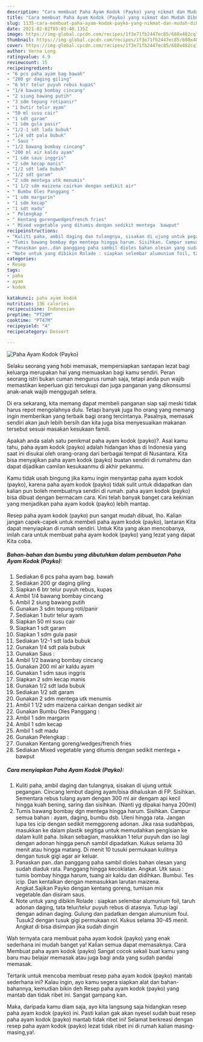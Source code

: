 ```yaml
---
description: "Cara membuat Paha Ayam Kodok (Payko) yang nikmat dan Mudah Dibuat"
title: "Cara membuat Paha Ayam Kodok (Payko) yang nikmat dan Mudah Dibuat"
slug: 1135-cara-membuat-paha-ayam-kodok-payko-yang-nikmat-dan-mudah-dibuat
date: 2021-02-02T05:03:40.135Z
image: https://img-global.cpcdn.com/recipes/1f3e71fb2447ec85/680x482cq70/paha-ayam-kodok-payko-foto-resep-utama.jpg
thumbnail: https://img-global.cpcdn.com/recipes/1f3e71fb2447ec85/680x482cq70/paha-ayam-kodok-payko-foto-resep-utama.jpg
cover: https://img-global.cpcdn.com/recipes/1f3e71fb2447ec85/680x482cq70/paha-ayam-kodok-payko-foto-resep-utama.jpg
author: Verna Long
ratingvalue: 4.9
reviewcount: 15
recipeingredient:
- "6 pcs paha ayam bag bawah"
- "200 gr daging giling"
- "6 btr telur puyuh rebus kupas"
- "1/4 bawang bombay cincang"
- "2 siung bawang putih"
- "3 sdm tepung rotipanir"
- "1 butir telur ayam"
- "50 ml susu cair"
- "1 sdt garam"
- "1 sdm gula pasir"
- "1/2-1 sdt lada bubuk"
- "1/4 sdt pala bubuk"
- " Saus "
- "1/2 bawang bombay cincang"
- "200 ml air kaldu ayam"
- "1 sdm saus inggris"
- "2 sdm kecap manis"
- "1/2 sdt lada bubuk"
- "1/2 sdt garam"
- "2 sdm mentega utk menumis"
- "1 1/2 sdm maizena cairkan dengan sedikit air"
- " Bumbu Oles Panggang "
- "1 sdm margarin"
- "1 sdm kecap"
- "1 sdt madu"
- " Pelengkap "
- " Kentang gorengwedgesfrench fries"
- " Mixed vegetable yang ditumis dengan sedikit mentega  bawput"
recipeinstructions:
- "Kuliti paha, ambil daging dan tulangnya, sisakan di ujung untuk pegangan. Cincang lembut daging ayam/bisa dihaluskan di FP. Sisihkan. Sementara rebus tulang ayam dengan 300 ml air dengam api kecil hingga kuah bening, saring dan sisihkan. (Nanti yg dipakai hanya 200ml)"
- "Tumis bawang bombay dgn mentega hingga harum. Sisihkan. Campur semua bahan : ayam, daging, bumbu dsb. Uleni hingga rata. Jangan lupa tes icip dengan sedikit memggoreng adonan. Jika rasa sudahbpas, masukkan ke dalam plastik segitiga untuk memudahkan pengisian ke dalam kulit paha. Isikan sebagian, masukkan 1 telur puyuh dan iso lagi dengan adonan hingga penuh sambil dipadatkan. Kukus selama 30 menit atau hingga matang. Di menit 10 tusuki permukaan kulitnya dengan tusuk gigi agar air keluar."
- "Panaskan pan..dan panggang paha sambil dioles bahan olesan yang sudah diaduk rata. Panggang hingga kecoklatan. Angkat. Utk saus : tumis bombay hingga harum, tuang air kaldu dan didihkan. Bumbui. Tes icip. Dan kentalkan dengan memasukkan larutan maizena. Angkat.Sajikan Payko dengan kentang goreng, tumisan mix vegetable.dan disiram saus."
- "Note untuk yang dibikin Rolade : siapkan selembar alumunium foil, taruh adonan daging, tata telur/telur puyuh rebus di atasnya. Tutup lagi dengan adinan daging. Gulung dan padatkan dengan alumunium foul. Tusuk2 dengan tusuk gigi permukaan rol. Kukus selama 30-45 menit. Angkat di bisa disimpan jika sudah dingin"
categories:
- Resep
tags:
- paha
- ayam
- kodok

katakunci: paha ayam kodok 
nutrition: 136 calories
recipecuisine: Indonesian
preptime: "PT20M"
cooktime: "PT47M"
recipeyield: "4"
recipecategory: Dessert

---
```



![Paha Ayam Kodok (Payko)](https://img-global.cpcdn.com/recipes/1f3e71fb2447ec85/680x482cq70/paha-ayam-kodok-payko-foto-resep-utama.jpg)

Selaku seorang yang hobi memasak, mempersiapkan santapan lezat bagi keluarga merupakan hal yang memuaskan bagi kamu sendiri. Peran seorang istri bukan cuman mengurus rumah saja, tetapi anda pun wajib memastikan keperluan gizi tercukupi dan juga panganan yang dikonsumsi anak-anak wajib menggugah selera.

Di era  sekarang, kita memang dapat membeli panganan siap saji meski tidak harus repot mengolahnya dulu. Tetapi banyak juga lho orang yang memang ingin memberikan yang terbaik bagi orang tercintanya. Pasalnya, memasak sendiri akan jauh lebih bersih dan kita juga bisa menyesuaikan makanan tersebut sesuai masakan kesukaan famili. 



Apakah anda salah satu penikmat paha ayam kodok (payko)?. Asal kamu tahu, paha ayam kodok (payko) adalah hidangan khas di Indonesia yang saat ini disukai oleh orang-orang dari berbagai tempat di Nusantara. Kita bisa menyajikan paha ayam kodok (payko) buatan sendiri di rumahmu dan dapat dijadikan camilan kesukaanmu di akhir pekanmu.

Kamu tidak usah bingung jika kamu ingin menyantap paha ayam kodok (payko), karena paha ayam kodok (payko) tidak sulit untuk didapatkan dan kalian pun boleh membuatnya sendiri di rumah. paha ayam kodok (payko) bisa dibuat dengan bermacam cara. Kini telah banyak banget cara kekinian yang menjadikan paha ayam kodok (payko) lebih mantap.

Resep paha ayam kodok (payko) pun sangat mudah dibuat, lho. Kalian jangan capek-capek untuk membeli paha ayam kodok (payko), lantaran Kita dapat menyiapkan di rumah sendiri. Untuk Kita yang akan mencobanya, inilah cara untuk membuat paha ayam kodok (payko) yang lezat yang dapat Kita coba.

<!--inarticleads1-->

##### Bahan-bahan dan bumbu yang dibutuhkan dalam pembuatan Paha Ayam Kodok (Payko):

1. Sediakan 6 pcs paha ayam bag. bawah
1. Sediakan 200 gr daging giling
1. Siapkan 6 btr telur puyuh rebus, kupas
1. Ambil 1/4 bawang bombay cincang
1. Ambil 2 siung bawang putih
1. Gunakan 3 sdm tepung roti/panir
1. Sediakan 1 butir telur ayam
1. Siapkan 50 ml susu cair
1. Siapkan 1 sdt garam
1. Siapkan 1 sdm gula pasir
1. Sediakan 1/2-1 sdt lada bubuk
1. Gunakan 1/4 sdt pala bubuk
1. Gunakan  Saus :
1. Ambil 1/2 bawang bombay cincang
1. Gunakan 200 ml air kaldu ayam
1. Gunakan 1 sdm saus inggris
1. Siapkan 2 sdm kecap manis
1. Gunakan 1/2 sdt lada bubuk
1. Sediakan 1/2 sdt garam
1. Gunakan 2 sdm mentega utk menumis
1. Ambil 1 1/2 sdm maizena cairkan dengan sedikit air
1. Gunakan  Bumbu Oles Panggang :
1. Ambil 1 sdm margarin
1. Ambil 1 sdm kecap
1. Ambil 1 sdt madu
1. Gunakan  Pelengkap :
1. Gunakan  Kentang goreng/wedges/french fries
1. Sediakan  Mixed vegetable yang ditumis dengan sedikit mentega + bawput




<!--inarticleads2-->

##### Cara menyiapkan Paha Ayam Kodok (Payko):

1. Kuliti paha, ambil daging dan tulangnya, sisakan di ujung untuk pegangan. Cincang lembut daging ayam/bisa dihaluskan di FP. Sisihkan. Sementara rebus tulang ayam dengan 300 ml air dengam api kecil hingga kuah bening, saring dan sisihkan. (Nanti yg dipakai hanya 200ml)
1. Tumis bawang bombay dgn mentega hingga harum. Sisihkan. Campur semua bahan : ayam, daging, bumbu dsb. Uleni hingga rata. Jangan lupa tes icip dengan sedikit memggoreng adonan. Jika rasa sudahbpas, masukkan ke dalam plastik segitiga untuk memudahkan pengisian ke dalam kulit paha. Isikan sebagian, masukkan 1 telur puyuh dan iso lagi dengan adonan hingga penuh sambil dipadatkan. Kukus selama 30 menit atau hingga matang. Di menit 10 tusuki permukaan kulitnya dengan tusuk gigi agar air keluar.
1. Panaskan pan..dan panggang paha sambil dioles bahan olesan yang sudah diaduk rata. Panggang hingga kecoklatan. Angkat. Utk saus : tumis bombay hingga harum, tuang air kaldu dan didihkan. Bumbui. Tes icip. Dan kentalkan dengan memasukkan larutan maizena. Angkat.Sajikan Payko dengan kentang goreng, tumisan mix vegetable.dan disiram saus.
1. Note untuk yang dibikin Rolade : siapkan selembar alumunium foil, taruh adonan daging, tata telur/telur puyuh rebus di atasnya. Tutup lagi dengan adinan daging. Gulung dan padatkan dengan alumunium foul. Tusuk2 dengan tusuk gigi permukaan rol. Kukus selama 30-45 menit. Angkat di bisa disimpan jika sudah dingin




Wah ternyata cara membuat paha ayam kodok (payko) yang enak sederhana ini mudah banget ya! Kalian semua dapat memasaknya. Cara Membuat paha ayam kodok (payko) Sangat cocok sekali buat kamu yang baru mau belajar memasak atau juga bagi anda yang sudah pandai memasak.

Tertarik untuk mencoba membuat resep paha ayam kodok (payko) mantab sederhana ini? Kalau ingin, ayo kamu segera siapkan alat dan bahan-bahannya, kemudian bikin deh Resep paha ayam kodok (payko) yang mantab dan tidak ribet ini. Sangat gampang kan. 

Maka, daripada kamu diam saja, ayo kita langsung saja hidangkan resep paha ayam kodok (payko) ini. Pasti kalian gak akan nyesel sudah buat resep paha ayam kodok (payko) mantab tidak ribet ini! Selamat berkreasi dengan resep paha ayam kodok (payko) lezat tidak ribet ini di rumah kalian masing-masing,ya!.

